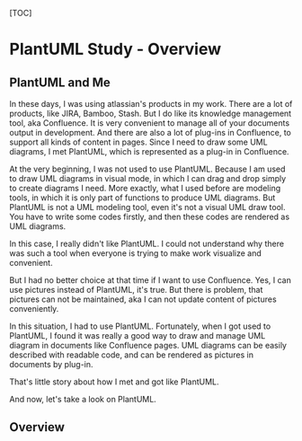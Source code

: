 
[TOC]

# PlantUML Study - Overview

## PlantUML and Me
In these days, I was using atlassian's products in my work. There are a lot of products, like JIRA, Bamboo, Stash. But I do like its knowledge management tool, aka Confluence. It is very convenient to manage all of your documents output in development. And there are also a lot of plug-ins in Confluence, to support all kinds of content in pages. Since I need to draw some UML diagrams, I met PlantUML, which is represented as a plug-in in Confluence.


At the very beginning, I was not used to use PlantUML. Because I am used to draw UML diagrams in visual mode, in which I can drag and drop simply to create diagrams I need. More exactly, what I used before are modeling tools, in which it is only part of functions to produce UML diagrams. But PlantUML is not a UML modeling tool, even it's not a visual UML draw tool. You have to write some codes firstly, and then these codes are rendered as UML diagrams.

In this case, I really didn't like PlantUML. I could not understand why there was such a tool when everyone is trying to make work visualize and convenient.

But I had no better choice at that time if I want to use Confluence. Yes, I can use pictures instead of PlantUML, it's true. But there is problem, that pictures can not be maintained, aka I can not update content of pictures conveniently.

In this situation, I had to use PlantUML. Fortunately, when I got used to PlantUML, I found it was really a good way to draw and manage UML diagram in documents like Confluence pages. UML diagrams can be easily described with readable code, and can be rendered as pictures in documents by plug-in.

That's little story about how I met and got like PlantUML.

And now, let's take a look on PlantUML.

## Overview
